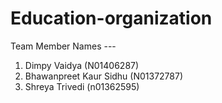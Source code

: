 # Education-organization

Team Member Names --- 
1) Dimpy Vaidya (N01406287)
2) Bhawanpreet Kaur Sidhu (N01372787)
3)  Shreya Trivedi (n01362595)
